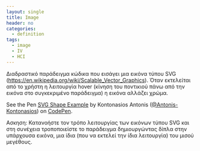 ```yaml
---
layout: single
title: Image
header: no
categories:
  - definition
tags:
  - image
  - IV
  - HCI
---
```


Διαδραστικό παράδειγμα κώδικα που εισάγει μια εικόνα τύπου SVG (https://en.wikipedia.org/wiki/Scalable_Vector_Graphics). Όταν εκτελείται από το χρήστη η λειτουργία hover (κίνηση του ποντικιού πάνω από την εικόνα στο συγκεκριμένο παράδειγμα) η εικόνα αλλάζει χρώμα.

<p data-height="350" data-theme-id="17517" data-slug-hash="dYPxYp" data-default-tab="result" data-user="sckarolos" class='codepen'>See the Pen <a href='https://codepen.io/Antonis-Kontonasios/pen/JjxpjKV'>SVG Shape Example</a> by Kontonasios Antonis (<a href='https://codepen.io/Antonis-Kontonasios'>@Antonis-Kontonasios</a>) on <a href='https://codepen.io'>CodePen</a>.</p>
<script async src="//assets.codepen.io/assets/embed/ei.js"></script>

Ασκηση: Κατανοήστε τον τρόπο λειτουργίας των εικόνων τύπου SVG και στη συνέχεια τροποποιείστε το παράδειγμα δημιουργώντας δίπλα στην υπάρχουσα εικόνα, μια ίδια (που να εκτελεί την ίδια λειτουργία) του μισού μεγέθους.
